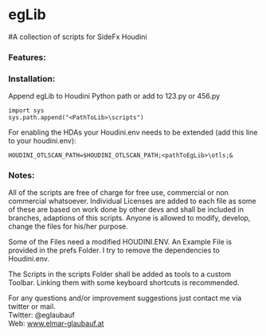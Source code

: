 # egLib
#A collection of scripts for SideFx Houdini

### Features:



### Installation:

Append egLib to Houdini Python path or add to 123.py or 456.py

```
import sys
sys.path.append("<PathToLib>\scripts")
```

For enabling the HDAs your Houdini.env needs to be extended (add this line to your houdini.env):

```
HOUDINI_OTLSCAN_PATH=$HOUDINI_OTLSCAN_PATH;<pathToEgLib>\otls;&
```

### Notes:

All of the scripts are free of charge for free use, commercial or non commercial whatsoever.  Individual Licenses are added to each file as some of these are based on work done by other devs and shall be included in branches, adaptions of this scripts. Anyone is allowed to modify, develop, change the files for his/her purpose.

Some of the Files need a modified HOUDINI.ENV. An Example File is provided in the prefs Folder. I try to remove the dependencies to Houdini.env. 

The Scripts in the scripts Folder shall be added as tools to a custom Toolbar. Linking them with some keyboard shortcuts is recommended.


For any questions and/or improvement suggestions just contact me via twitter or mail.<br>
Twitter: @eglaubauf <br>
Web: www.elmar-glaubauf.at
